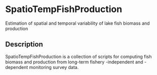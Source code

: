 # SpatioTempFishProduction
Estimation of spatial and temporal variability of lake fish biomass and production

## Description 
SpatioTempFishProduction is a collection of scripts for computing fish biomass and production from long-term fishery -independent and -dependent monitoring survey data.
